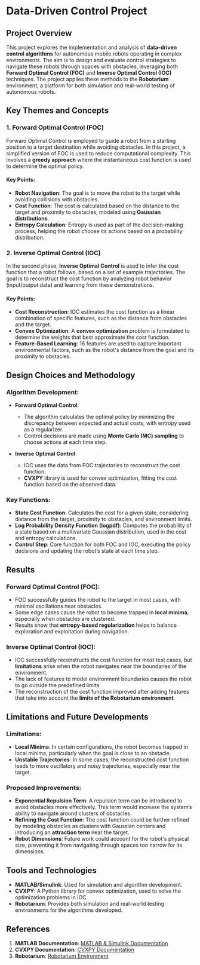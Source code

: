 # Data-Driven Control Project

## Project Overview

This project explores the implementation and analysis of **data-driven control algorithms** for autonomous mobile robots operating in complex environments. The aim is to design and evaluate control strategies to navigate these robots through spaces with obstacles, leveraging both **Forward Optimal Control (FOC)** and **Inverse Optimal Control (IOC)** techniques. The project applies these methods to the **Robotarium** environment, a platform for both simulation and real-world testing of autonomous robots.

## Key Themes and Concepts

### 1. **Forward Optimal Control (FOC)**
   Forward Optimal Control is employed to guide a robot from a starting position to a target destination while avoiding obstacles. In this project, a simplified version of FOC is used to reduce computational complexity. This involves a **greedy approach** where the instantaneous cost function is used to determine the optimal policy.

   #### Key Points:
   - **Robot Navigation**: The goal is to move the robot to the target while avoiding collisions with obstacles.
   - **Cost Function**: The cost is calculated based on the distance to the target and proximity to obstacles, modeled using **Gaussian distributions**.
   - **Entropy Calculation**: Entropy is used as part of the decision-making process, helping the robot choose its actions based on a probability distribution.

### 2. **Inverse Optimal Control (IOC)**
   In the second phase, **Inverse Optimal Control** is used to infer the cost function that a robot follows, based on a set of example trajectories. The goal is to reconstruct the cost function by analyzing robot behavior (input/output data) and learning from these demonstrations.

   #### Key Points:
   - **Cost Reconstruction**: IOC estimates the cost function as a linear combination of specific features, such as the distance from obstacles and the target.
   - **Convex Optimization**: A **convex optimization** problem is formulated to determine the weights that best approximate the cost function.
   - **Feature-Based Learning**: 16 features are used to capture important environmental factors, such as the robot's distance from the goal and its proximity to obstacles.

## Design Choices and Methodology

### Algorithm Development:
- **Forward Optimal Control**: 
  - The algorithm calculates the optimal policy by minimizing the discrepancy between expected and actual costs, with entropy used as a regularizer.
  - Control decisions are made using **Monte Carlo (MC) sampling** to choose actions at each time step.
  
- **Inverse Optimal Control**:
  - IOC uses the data from FOC trajectories to reconstruct the cost function.
  - **CVXPY** library is used for convex optimization, fitting the cost function based on the observed data.

### Key Functions:
- **State Cost Function**: Calculates the cost for a given state, considering distance from the target, proximity to obstacles, and environment limits.
- **Log Probability Density Function (logpdf)**: Computes the probability of a state based on a multivariate Gaussian distribution, used in the cost and entropy calculations.
- **Control Step**: Core function for both FOC and IOC, executing the policy decisions and updating the robot’s state at each time step.

## Results

### Forward Optimal Control (FOC):
- FOC successfully guides the robot to the target in most cases, with minimal oscillations near obstacles.
- Some edge cases cause the robot to become trapped in **local minima**, especially when obstacles are clustered.
- Results show that **entropy-based regularization** helps to balance exploration and exploitation during navigation.

### Inverse Optimal Control (IOC):
- IOC successfully reconstructs the cost function for most test cases, but **limitations** arise when the robot navigates near the boundaries of the environment.
- The lack of features to model environment boundaries causes the robot to go outside the predefined limits.
- The reconstruction of the cost function improved after adding features that take into account the **limits of the Robotarium environment**.

## Limitations and Future Developments

### Limitations:
- **Local Minima**: In certain configurations, the robot becomes trapped in local minima, particularly when the goal is close to an obstacle.
- **Unstable Trajectories**: In some cases, the reconstructed cost function leads to more oscillatory and noisy trajectories, especially near the target.

### Proposed Improvements:
- **Exponential Repulsion Term**: A repulsion term can be introduced to avoid obstacles more effectively. This term would increase the system’s ability to navigate around clusters of obstacles.
- **Refining the Cost Function**: The cost function could be further refined by modeling obstacles as clusters with Gaussian centers and introducing an **attraction term** near the target.
- **Robot Dimensions**: Future work could account for the robot's physical size, preventing it from navigating through spaces too narrow for its dimensions.

## Tools and Technologies

- **MATLAB/Simulink**: Used for simulation and algorithm development.
- **CVXPY**: A Python library for convex optimization, used to solve the optimization problems in IOC.
- **Robotarium**: Provides both simulation and real-world testing environments for the algorithms developed.


## References

1. **MATLAB Documentation**: [MATLAB & Simulink Documentation](https://www.mathworks.com/help/matlab/)
2. **CVXPY Documentation**: [CVXPY Documentation](https://www.cvxpy.org/)
3. **Robotarium**: [Robotarium Environment](https://www.robotarium.org/)



